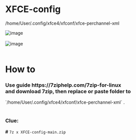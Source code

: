 # XFCE-config
/home/User/.config/xfce4/xfconf/xfce-perchannel-xml



![image](https://user-images.githubusercontent.com/62830326/212066096-6b01fed0-0a3c-4b35-8227-1873c98e0bcd.png)</br></br>
![image](https://user-images.githubusercontent.com/62830326/212072233-1795f52d-ce52-4766-bbdf-738a7ec3c7b9.png)</br></br>

# How to</br>
<h3>Use guide https://7ziphelp.com/7zip-for-linux</br> and download 7zip, then replace or paste folder to </h3> `/home/User/.config/xfce4/xfconf/xfce-perchannel-xml` .</br></br>

### Clue:</br>
<b>#</b> `7z x XFCE-config-main.zip`
